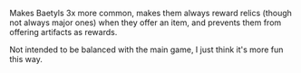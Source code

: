 Makes Baetyls 3x more common, makes them always reward relics (though not always major ones) when they offer an item, and prevents them from offering artifacts as rewards.

Not intended to be balanced with the main game, I just think it's more fun this way.
